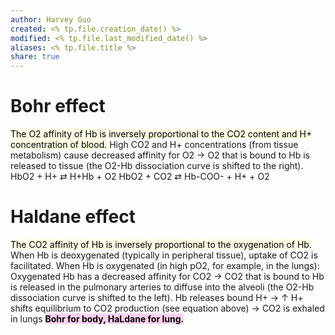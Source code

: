 ```yaml
---
author: Harvey Guo
created: <% tp.file.creation_date() %>
modified: <% tp.file.last_modified_date() %>
aliases: <% tp.file.title %>
share: true
---
```


# Bohr effect 
<mark style="background: #FFF3A34A;">The O2 affinity of Hb is inversely proportional to the CO2 content and H+ concentration of blood.</mark>
High CO2 and H+ concentrations (from tissue metabolism) cause decreased affinity for O2 → O2 that is bound to Hb is released to tissue (the O2-Hb dissociation curve is shifted to the right).
HbO2 + H+ ⇄ H+Hb + O2
HbO2 + CO2 ⇄ Hb-COO- + H+ + O2
# Haldane effect 
<mark style="background: #FFF3A34A;">The CO2 affinity of Hb is inversely proportional to the oxygenation of Hb.</mark>
When Hb is deoxygenated (typically in peripheral tissue), uptake of CO2 is facilitated.
When Hb is oxygenated (in high pO2, for example, in the lungs):
Oxygenated Hb has a decreased affinity for CO2 → CO2 that is bound to Hb is released in the pulmonary arteries to diffuse into the alveoli (the O2-Hb dissociation curve is shifted to the left).
Hb releases bound H+ → ↑ H+ shifts equilibrium to CO2 production (see equation above) → CO2 is exhaled in lungs
<mark style="background: #FFB8EBA6;">**Bohr for body, HaLdane for lung.**</mark>